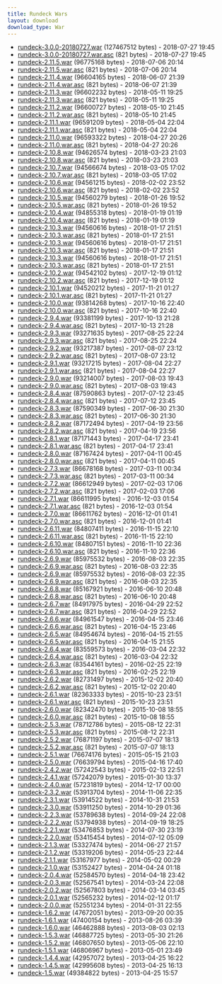 ```yaml
---
title: Rundeck Wars
layout: download
download_type: War
---
```

* [rundeck-3.0.0-20180727.war](http://download.rundeck.org/war/rundeck-3.0.0-20180727.war) (127467512 bytes) - 2018-07-27 19:45
* [rundeck-3.0.0-20180727.war.asc](http://download.rundeck.org/war/rundeck-3.0.0-20180727.war.asc) (821 bytes) - 2018-07-27 19:45
* [rundeck-2.11.5.war](http://download.rundeck.org/war/rundeck-2.11.5.war) (96775168 bytes) - 2018-07-06 20:14
* [rundeck-2.11.5.war.asc](http://download.rundeck.org/war/rundeck-2.11.5.war.asc) (821 bytes) - 2018-07-06 20:14
* [rundeck-2.11.4.war](http://download.rundeck.org/war/rundeck-2.11.4.war) (96604165 bytes) - 2018-06-07 21:39
* [rundeck-2.11.4.war.asc](http://download.rundeck.org/war/rundeck-2.11.4.war.asc) (821 bytes) - 2018-06-07 21:39
* [rundeck-2.11.3.war](http://download.rundeck.org/war/rundeck-2.11.3.war) (96602232 bytes) - 2018-05-11 19:25
* [rundeck-2.11.3.war.asc](http://download.rundeck.org/war/rundeck-2.11.3.war.asc) (821 bytes) - 2018-05-11 19:25
* [rundeck-2.11.2.war](http://download.rundeck.org/war/rundeck-2.11.2.war) (96600727 bytes) - 2018-05-10 21:45
* [rundeck-2.11.2.war.asc](http://download.rundeck.org/war/rundeck-2.11.2.war.asc) (821 bytes) - 2018-05-10 21:45
* [rundeck-2.11.1.war](http://download.rundeck.org/war/rundeck-2.11.1.war) (96591209 bytes) - 2018-05-04 22:04
* [rundeck-2.11.1.war.asc](http://download.rundeck.org/war/rundeck-2.11.1.war.asc) (821 bytes) - 2018-05-04 22:04
* [rundeck-2.11.0.war](http://download.rundeck.org/war/rundeck-2.11.0.war) (96593322 bytes) - 2018-04-27 20:26
* [rundeck-2.11.0.war.asc](http://download.rundeck.org/war/rundeck-2.11.0.war.asc) (821 bytes) - 2018-04-27 20:26
* [rundeck-2.10.8.war](http://download.rundeck.org/war/rundeck-2.10.8.war) (94626574 bytes) - 2018-03-23 21:03
* [rundeck-2.10.8.war.asc](http://download.rundeck.org/war/rundeck-2.10.8.war.asc) (821 bytes) - 2018-03-23 21:03
* [rundeck-2.10.7.war](http://download.rundeck.org/war/rundeck-2.10.7.war) (94566674 bytes) - 2018-03-05 17:02
* [rundeck-2.10.7.war.asc](http://download.rundeck.org/war/rundeck-2.10.7.war.asc) (821 bytes) - 2018-03-05 17:02
* [rundeck-2.10.6.war](http://download.rundeck.org/war/rundeck-2.10.6.war) (94561215 bytes) - 2018-02-02 23:52
* [rundeck-2.10.6.war.asc](http://download.rundeck.org/war/rundeck-2.10.6.war.asc) (821 bytes) - 2018-02-02 23:52
* [rundeck-2.10.5.war](http://download.rundeck.org/war/rundeck-2.10.5.war) (94560279 bytes) - 2018-01-26 19:52
* [rundeck-2.10.5.war.asc](http://download.rundeck.org/war/rundeck-2.10.5.war.asc) (821 bytes) - 2018-01-26 19:52
* [rundeck-2.10.4.war](http://download.rundeck.org/war/rundeck-2.10.4.war) (94855318 bytes) - 2018-01-19 01:19
* [rundeck-2.10.4.war.asc](http://download.rundeck.org/war/rundeck-2.10.4.war.asc) (821 bytes) - 2018-01-19 01:19
* [rundeck-2.10.3.war](http://download.rundeck.org/war/rundeck-2.10.3.war) (94560616 bytes) - 2018-01-17 21:51
* [rundeck-2.10.3.war.asc](http://download.rundeck.org/war/rundeck-2.10.3.war.asc) (821 bytes) - 2018-01-17 21:51
* [rundeck-2.10.3.war](http://download.rundeck.org/war/rundeck-2.10.3.war) (94560616 bytes) - 2018-01-17 21:51
* [rundeck-2.10.3.war.asc](http://download.rundeck.org/war/rundeck-2.10.3.war.asc) (821 bytes) - 2018-01-17 21:51
* [rundeck-2.10.3.war](http://download.rundeck.org/war/rundeck-2.10.3.war) (94560616 bytes) - 2018-01-17 21:51
* [rundeck-2.10.3.war.asc](http://download.rundeck.org/war/rundeck-2.10.3.war.asc) (821 bytes) - 2018-01-17 21:51
* [rundeck-2.10.2.war](http://download.rundeck.org/war/rundeck-2.10.2.war) (94542102 bytes) - 2017-12-19 01:12
* [rundeck-2.10.2.war.asc](http://download.rundeck.org/war/rundeck-2.10.2.war.asc) (821 bytes) - 2017-12-19 01:12
* [rundeck-2.10.1.war](http://download.rundeck.org/war/rundeck-2.10.1.war) (94520212 bytes) - 2017-11-21 01:27
* [rundeck-2.10.1.war.asc](http://download.rundeck.org/war/rundeck-2.10.1.war.asc) (821 bytes) - 2017-11-21 01:27
* [rundeck-2.10.0.war](http://download.rundeck.org/war/rundeck-2.10.0.war) (93814268 bytes) - 2017-10-16 22:40
* [rundeck-2.10.0.war.asc](http://download.rundeck.org/war/rundeck-2.10.0.war.asc) (821 bytes) - 2017-10-16 22:40
* [rundeck-2.9.4.war](http://download.rundeck.org/war/rundeck-2.9.4.war) (93381199 bytes) - 2017-10-13 21:28
* [rundeck-2.9.4.war.asc](http://download.rundeck.org/war/rundeck-2.9.4.war.asc) (821 bytes) - 2017-10-13 21:28
* [rundeck-2.9.3.war](http://download.rundeck.org/war/rundeck-2.9.3.war) (93271635 bytes) - 2017-08-25 22:24
* [rundeck-2.9.3.war.asc](http://download.rundeck.org/war/rundeck-2.9.3.war.asc) (821 bytes) - 2017-08-25 22:24
* [rundeck-2.9.2.war](http://download.rundeck.org/war/rundeck-2.9.2.war) (93217387 bytes) - 2017-08-07 23:12
* [rundeck-2.9.2.war.asc](http://download.rundeck.org/war/rundeck-2.9.2.war.asc) (821 bytes) - 2017-08-07 23:12
* [rundeck-2.9.1.war](http://download.rundeck.org/war/rundeck-2.9.1.war) (93217215 bytes) - 2017-08-04 22:27
* [rundeck-2.9.1.war.asc](http://download.rundeck.org/war/rundeck-2.9.1.war.asc) (821 bytes) - 2017-08-04 22:27
* [rundeck-2.9.0.war](http://download.rundeck.org/war/rundeck-2.9.0.war) (93214007 bytes) - 2017-08-03 19:43
* [rundeck-2.9.0.war.asc](http://download.rundeck.org/war/rundeck-2.9.0.war.asc) (821 bytes) - 2017-08-03 19:43
* [rundeck-2.8.4.war](http://download.rundeck.org/war/rundeck-2.8.4.war) (87590863 bytes) - 2017-07-12 23:45
* [rundeck-2.8.4.war.asc](http://download.rundeck.org/war/rundeck-2.8.4.war.asc) (821 bytes) - 2017-07-12 23:45
* [rundeck-2.8.3.war](http://download.rundeck.org/war/rundeck-2.8.3.war) (87590349 bytes) - 2017-06-30 21:30
* [rundeck-2.8.3.war.asc](http://download.rundeck.org/war/rundeck-2.8.3.war.asc) (821 bytes) - 2017-06-30 21:30
* [rundeck-2.8.2.war](http://download.rundeck.org/war/rundeck-2.8.2.war) (87172494 bytes) - 2017-04-19 23:56
* [rundeck-2.8.2.war.asc](http://download.rundeck.org/war/rundeck-2.8.2.war.asc) (821 bytes) - 2017-04-19 23:56
* [rundeck-2.8.1.war](http://download.rundeck.org/war/rundeck-2.8.1.war) (87171443 bytes) - 2017-04-17 23:41
* [rundeck-2.8.1.war.asc](http://download.rundeck.org/war/rundeck-2.8.1.war.asc) (821 bytes) - 2017-04-17 23:41
* [rundeck-2.8.0.war](http://download.rundeck.org/war/rundeck-2.8.0.war) (87167424 bytes) - 2017-04-11 00:45
* [rundeck-2.8.0.war.asc](http://download.rundeck.org/war/rundeck-2.8.0.war.asc) (821 bytes) - 2017-04-11 00:45
* [rundeck-2.7.3.war](http://download.rundeck.org/war/rundeck-2.7.3.war) (86678168 bytes) - 2017-03-11 00:34
* [rundeck-2.7.3.war.asc](http://download.rundeck.org/war/rundeck-2.7.3.war.asc) (821 bytes) - 2017-03-11 00:34
* [rundeck-2.7.2.war](http://download.rundeck.org/war/rundeck-2.7.2.war) (86612949 bytes) - 2017-02-03 17:06
* [rundeck-2.7.2.war.asc](http://download.rundeck.org/war/rundeck-2.7.2.war.asc) (821 bytes) - 2017-02-03 17:06
* [rundeck-2.7.1.war](http://download.rundeck.org/war/rundeck-2.7.1.war) (86611995 bytes) - 2016-12-03 01:54
* [rundeck-2.7.1.war.asc](http://download.rundeck.org/war/rundeck-2.7.1.war.asc) (821 bytes) - 2016-12-03 01:54
* [rundeck-2.7.0.war](http://download.rundeck.org/war/rundeck-2.7.0.war) (86611762 bytes) - 2016-12-01 01:41
* [rundeck-2.7.0.war.asc](http://download.rundeck.org/war/rundeck-2.7.0.war.asc) (821 bytes) - 2016-12-01 01:41
* [rundeck-2.6.11.war](http://download.rundeck.org/war/rundeck-2.6.11.war) (84807411 bytes) - 2016-11-15 22:10
* [rundeck-2.6.11.war.asc](http://download.rundeck.org/war/rundeck-2.6.11.war.asc) (821 bytes) - 2016-11-15 22:10
* [rundeck-2.6.10.war](http://download.rundeck.org/war/rundeck-2.6.10.war) (84807151 bytes) - 2016-11-10 22:36
* [rundeck-2.6.10.war.asc](http://download.rundeck.org/war/rundeck-2.6.10.war.asc) (821 bytes) - 2016-11-10 22:36
* [rundeck-2.6.9.war](http://download.rundeck.org/war/rundeck-2.6.9.war) (85975532 bytes) - 2016-08-03 22:35
* [rundeck-2.6.9.war.asc](http://download.rundeck.org/war/rundeck-2.6.9.war.asc) (821 bytes) - 2016-08-03 22:35
* [rundeck-2.6.9.war](http://download.rundeck.org/war/rundeck-2.6.9.war) (85975532 bytes) - 2016-08-03 22:35
* [rundeck-2.6.9.war.asc](http://download.rundeck.org/war/rundeck-2.6.9.war.asc) (821 bytes) - 2016-08-03 22:35
* [rundeck-2.6.8.war](http://download.rundeck.org/war/rundeck-2.6.8.war) (85167921 bytes) - 2016-06-10 20:48
* [rundeck-2.6.8.war.asc](http://download.rundeck.org/war/rundeck-2.6.8.war.asc) (821 bytes) - 2016-06-10 20:48
* [rundeck-2.6.7.war](http://download.rundeck.org/war/rundeck-2.6.7.war) (84917975 bytes) - 2016-04-29 22:52
* [rundeck-2.6.7.war.asc](http://download.rundeck.org/war/rundeck-2.6.7.war.asc) (821 bytes) - 2016-04-29 22:52
* [rundeck-2.6.6.war](http://download.rundeck.org/war/rundeck-2.6.6.war) (84961547 bytes) - 2016-04-15 23:46
* [rundeck-2.6.6.war.asc](http://download.rundeck.org/war/rundeck-2.6.6.war.asc) (821 bytes) - 2016-04-15 23:46
* [rundeck-2.6.5.war](http://download.rundeck.org/war/rundeck-2.6.5.war) (84954674 bytes) - 2016-04-15 21:55
* [rundeck-2.6.5.war.asc](http://download.rundeck.org/war/rundeck-2.6.5.war.asc) (821 bytes) - 2016-04-15 21:55
* [rundeck-2.6.4.war](http://download.rundeck.org/war/rundeck-2.6.4.war) (83559573 bytes) - 2016-03-04 22:32
* [rundeck-2.6.4.war.asc](http://download.rundeck.org/war/rundeck-2.6.4.war.asc) (821 bytes) - 2016-03-04 22:32
* [rundeck-2.6.3.war](http://download.rundeck.org/war/rundeck-2.6.3.war) (83544161 bytes) - 2016-02-25 22:19
* [rundeck-2.6.3.war.asc](http://download.rundeck.org/war/rundeck-2.6.3.war.asc) (821 bytes) - 2016-02-25 22:19
* [rundeck-2.6.2.war](http://download.rundeck.org/war/rundeck-2.6.2.war) (82731497 bytes) - 2015-12-02 20:40
* [rundeck-2.6.2.war.asc](http://download.rundeck.org/war/rundeck-2.6.2.war.asc) (821 bytes) - 2015-12-02 20:40
* [rundeck-2.6.1.war](http://download.rundeck.org/war/rundeck-2.6.1.war) (82363333 bytes) - 2015-10-23 23:51
* [rundeck-2.6.1.war.asc](http://download.rundeck.org/war/rundeck-2.6.1.war.asc) (821 bytes) - 2015-10-23 23:51
* [rundeck-2.6.0.war](http://download.rundeck.org/war/rundeck-2.6.0.war) (82342470 bytes) - 2015-10-08 18:55
* [rundeck-2.6.0.war.asc](http://download.rundeck.org/war/rundeck-2.6.0.war.asc) (821 bytes) - 2015-10-08 18:55
* [rundeck-2.5.3.war](http://download.rundeck.org/war/rundeck-2.5.3.war) (78712786 bytes) - 2015-08-12 22:31
* [rundeck-2.5.3.war.asc](http://download.rundeck.org/war/rundeck-2.5.3.war.asc) (821 bytes) - 2015-08-12 22:31
* [rundeck-2.5.2.war](http://download.rundeck.org/war/rundeck-2.5.2.war) (76871197 bytes) - 2015-07-07 18:13
* [rundeck-2.5.2.war.asc](http://download.rundeck.org/war/rundeck-2.5.2.war.asc) (821 bytes) - 2015-07-07 18:13
* [rundeck-2.5.1.war](http://download.rundeck.org/war/rundeck-2.5.1.war) (76674176 bytes) - 2015-05-15 21:03
* [rundeck-2.5.0.war](http://download.rundeck.org/war/rundeck-2.5.0.war) (76639794 bytes) - 2015-04-16 17:40
* [rundeck-2.4.2.war](http://download.rundeck.org/war/rundeck-2.4.2.war) (57242543 bytes) - 2015-02-13 22:51
* [rundeck-2.4.1.war](http://download.rundeck.org/war/rundeck-2.4.1.war) (57242079 bytes) - 2015-01-30 13:37
* [rundeck-2.4.0.war](http://download.rundeck.org/war/rundeck-2.4.0.war) (57231819 bytes) - 2014-12-17 00:00
* [rundeck-2.3.2.war](http://download.rundeck.org/war/rundeck-2.3.2.war) (53913704 bytes) - 2014-11-06 22:35
* [rundeck-2.3.1.war](http://download.rundeck.org/war/rundeck-2.3.1.war) (53914522 bytes) - 2014-10-31 21:53
* [rundeck-2.3.0.war](http://download.rundeck.org/war/rundeck-2.3.0.war) (53911250 bytes) - 2014-10-29 01:36
* [rundeck-2.2.3.war](http://download.rundeck.org/war/rundeck-2.2.3.war) (53789638 bytes) - 2014-09-24 22:08
* [rundeck-2.2.2.war](http://download.rundeck.org/war/rundeck-2.2.2.war) (53794938 bytes) - 2014-09-19 18:25
* [rundeck-2.2.1.war](http://download.rundeck.org/war/rundeck-2.2.1.war) (53476853 bytes) - 2014-07-30 23:19
* [rundeck-2.2.0.war](http://download.rundeck.org/war/rundeck-2.2.0.war) (53415454 bytes) - 2014-07-12 05:09
* [rundeck-2.1.3.war](http://download.rundeck.org/war/rundeck-2.1.3.war) (53327474 bytes) - 2014-06-27 21:57
* [rundeck-2.1.2.war](http://download.rundeck.org/war/rundeck-2.1.2.war) (53319206 bytes) - 2014-05-23 22:44
* [rundeck-2.1.1.war](http://download.rundeck.org/war/rundeck-2.1.1.war) (53167977 bytes) - 2014-05-02 00:29
* [rundeck-2.1.0.war](http://download.rundeck.org/war/rundeck-2.1.0.war) (53152427 bytes) - 2014-04-24 01:18
* [rundeck-2.0.4.war](http://download.rundeck.org/war/rundeck-2.0.4.war) (52584570 bytes) - 2014-04-18 23:42
* [rundeck-2.0.3.war](http://download.rundeck.org/war/rundeck-2.0.3.war) (52567541 bytes) - 2014-03-24 22:08
* [rundeck-2.0.2.war](http://download.rundeck.org/war/rundeck-2.0.2.war) (52567803 bytes) - 2014-03-14 03:45
* [rundeck-2.0.1.war](http://download.rundeck.org/war/rundeck-2.0.1.war) (52565232 bytes) - 2014-02-12 01:17
* [rundeck-2.0.0.war](http://download.rundeck.org/war/rundeck-2.0.0.war) (52551234 bytes) - 2014-01-31 22:55
* [rundeck-1.6.2.war](http://download.rundeck.org/war/rundeck-1.6.2.war) (47672051 bytes) - 2013-09-20 00:35
* [rundeck-1.6.1.war](http://download.rundeck.org/war/rundeck-1.6.1.war) (47400154 bytes) - 2013-08-26 03:39
* [rundeck-1.6.0.war](http://download.rundeck.org/war/rundeck-1.6.0.war) (46462888 bytes) - 2013-08-03 02:13
* [rundeck-1.5.3.war](http://download.rundeck.org/war/rundeck-1.5.3.war) (46887725 bytes) - 2013-05-30 21:26
* [rundeck-1.5.2.war](http://download.rundeck.org/war/rundeck-1.5.2.war) (46807650 bytes) - 2013-05-06 22:10
* [rundeck-1.5.1.war](http://download.rundeck.org/war/rundeck-1.5.1.war) (46806967 bytes) - 2013-05-01 23:49
* [rundeck-1.4.4.war](http://download.rundeck.org/war/rundeck-1.4.4.war) (42957072 bytes) - 2013-04-25 16:22
* [rundeck-1.4.5.war](http://download.rundeck.org/war/rundeck-1.4.5.war) (42995608 bytes) - 2013-04-25 16:13
* [rundeck-1.5.war](http://download.rundeck.org/war/rundeck-1.5.war) (49384822 bytes) - 2013-04-25 15:57
